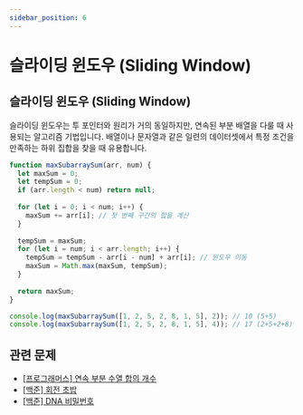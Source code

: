 ```yaml
---
sidebar_position: 6
---
```


# 슬라이딩 윈도우 (Sliding Window)

## 슬라이딩 윈도우 (Sliding Window)
슬라이딩 윈도우는 투 포인터와 원리가 거의 동일하지만, 연속된 부분 배열을 다룰 때 사용되는 알고리즘 기법입니다. 배열이나 문자열과 같은 일련의 데이터셋에서 특정 조건을 만족하는 하위 집합을 찾을 때 유용합니다.

```js
function maxSubarraySum(arr, num) {
  let maxSum = 0;
  let tempSum = 0;
  if (arr.length < num) return null;
  
  for (let i = 0; i < num; i++) {
    maxSum += arr[i]; // 첫 번째 구간의 합을 계산
  }
  
  tempSum = maxSum;
  for (let i = num; i < arr.length; i++) {
    tempSum = tempSum - arr[i - num] + arr[i]; // 윈도우 이동
    maxSum = Math.max(maxSum, tempSum);
  }
  
  return maxSum;
}

console.log(maxSubarraySum([1, 2, 5, 2, 8, 1, 5], 2)); // 10 (5+5)
console.log(maxSubarraySum([1, 2, 5, 2, 8, 1, 5], 4)); // 17 (2+5+2+8)
```

## 관련 문제

- [[프로그래머스] 연속 부분 수열 합의 개수](https://school.programmers.co.kr/learn/courses/30/lessons/131701)
- [[백준] 회전 초밥](https://www.acmicpc.net/problem/15961)
- [[백준] DNA 비밀번호](https://www.acmicpc.net/problem/12891)